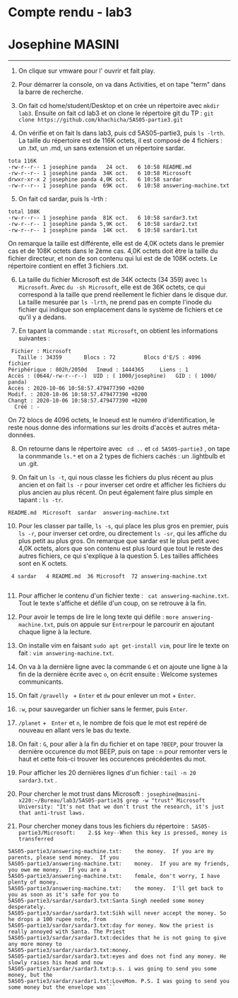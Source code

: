 # Compte rendu - lab3
# Josephine MASINI

--------------------

1. On clique sur vmware pour l' ouvrir et fait play.

2. Pour démarrer la console, on va dans Activities, et on tape "term" dans la barre de recherche.

3. On fait cd home/student/Desktop et on crée un répertoire avec ```mkdir lab3```. Ensuite on fait cd lab3 et on clone le répertoire git du TP :
```git clone https://github.com/khachicha/5AS05-partie3.git```

4. On vérifie et on fait ls dans lab3, puis cd 5AS05-partie3, puis ```ls -lrth```. La taille du répertoire est de 116K octets, il est composé de 4 fichiers : un .txt, un .md, un sans extension et un répertoire sardar.

```
tota 116K
-rw-r--r-- 1 josephine panda   24 oct.   6 10:58 README.md
-rw-r--r-- 1 josephine panda  34K oct.   6 10:58 Microsoft
drwxr-xr-x 2 josephine panda 4,0K oct.   6 10:58 sardar
-rw-r--r-- 1 josephine panda  69K oct.   6 10:58 answering-machine.txt

``` 
5. On fait cd sardar, puis ls -lrth :

```
total 108K
-rw-r--r-- 1 josephine panda  81K oct.   6 10:58 sardar3.txt
-rw-r--r-- 1 josephine panda 5,9K oct.   6 10:58 sardar2.txt
-rw-r--r-- 1 josephine panda  14K oct.   6 10:58 sardar1.txt

```
On remarque la taille est différente, elle est de 4,0K octets dans le premier cas et de 108K octets dans le 2ème cas. 4,0K octets doit être la taille du fichier directeur, et non de son contenu qui lui est de de 108K octets. Le répertoire contient en effet 3 fichiers .txt.

6. La taille du fichier Microsoft est de 34K octects (34 359) avec ```ls Microsoft```. Avec ```du -sh Microsoft```, elle est de 36K octets, ce qui correspond à la taille que prend réellement le fichier dans le disque dur. La taille mesurée par ```ls -lrth```, ne prend pas en compte l'inode du fichier qui indique son emplacement dans le système de fichiers et ce qu'il y a dedans.

7. En tapant la commande : ```stat Microsoft```, on obtient les informations suivantes :

```
 Fichier : Microsoft
   Taille : 34359     	Blocs : 72         Blocs d'E/S : 4096   fichier
Périphérique : 802h/2050d	Inœud : 1444365     Liens : 1
Accès : (0644/-rw-r--r--)  UID : ( 1000/josephine)   GID : ( 1000/   panda)
Accès : 2020-10-06 10:58:57.479477390 +0200
Modif. : 2020-10-06 10:58:57.479477390 +0200
Changt : 2020-10-06 10:58:57.479477390 +0200
  Créé : -

```
On 72 blocs de 4096 octets, le Inoeud est le numéro d'identification, le reste nous donne des informations sur les droits d'accès et autres méta-données.

8. On retourne dans le répertoire avec ``` cd ..``` et ```cd 5AS05-partie3``` , on tape la conmmande ```ls.*``` et on a 2 types de fichiers cachés : un .lightbulb et un .git.

9. On fait un ```ls -t```, qui nous classe les fichiers du plus récent au plus ancien et on fait ```ls -r``` pour inverser cet ordre et afficher les fichiers du plus ancien au plus récent. On peut également faire plus simple en tapant : ``` ls -tr ```.

```
README.md  Microsoft  sardar  answering-machine.txt

```

10. Pour les classer par taille, ```ls -s```, qui place les plus gros en premier, puis ```ls -r```, pour inverser cet ordre, ou directement ```ls -sr```, qui les affiche du plus petit au plus gros.
On remarque que sardar est le plus petit avec 4,0K octets, alors que son contenu est plus lourd que tout le reste des autres fichiers, ce qui s'explique à la question 5. Les tailles affichées sont en K octets.

```
 4 sardar   4 README.md  36 Microsoft  72 answering-machine.txt
 
 ```
 11. Pour afficher le contenu d'un fichier texte : ``` cat answering-machine.txt```. Tout le texte s'affiche et défile d'un coup, on se retrouve à la fin.
 
 12. Pour avoir le temps de lire le long texte qui défile : ```more answering-machine.txt```, puis on appuie sur ```Entrer```pour le parcourir en ajoutant chaque ligne à la lecture.
 
 13. On installe vim en faisant ```sudo apt get-install vim```, pour lire le texte on fait : ```vim answering-machine.txt```.
 
 14. On va à la dernière ligne avec la commande ```G``` et on ajoute une ligne à la fin de la dernière écrite avec ```o```, on écrit ensuite : Welcome systemes communicants.
 
 15. On fait ```/gravelly ``` + ```Enter``` et ```dw``` pour enlever un mot + ```Enter```.
 
 16. ```:w```, pour sauvegarder un fichier sans le fermer, puis ```Enter```.
 
 17. ```/planet``` + ``` Enter``` et ```n```, le nombre de fois que le mot est repéré de nouveau en allant vers le bas du texte.
 
 19. On fait : ```G```, pour aller à la fin du fichier et on tape ```?BEEP```, pour trouver la dernière occurence du mot BEEP, puis on tape : ```n``` pour remonter vers le haut et cette fois-ci trouver les occurences précédentes du mot.
 
 20. Pour afficher les 20 dernières lignes d'un fichier : ``` tail -n 20 sardar3.txt ``` .
  
 21. Pour chercher le mot trust dans Microsoft :``` josephine@masini-x220:~/Bureau/lab3/5AS05-partie3$ grep -w "trust" Microsoft```
 ```University: "It's not that we don't trust the research, it's just that anti-trust laws.```

22. Pour chercher money dans tous les fichiers du répertoire :``` 5AS05-partie3/Microsoft:    2.$$ key--When this key is pressed, money is transferred```
```5AS05-partie3/answering-machine.txt:	If you need any money, or if you just want to check out my
5AS05-partie3/answering-machine.txt:	the money.  If you are my parents, please send money.  If you
5AS05-partie3/answering-machine.txt:	money.  If you are my friends, you owe me money.  If you are a
5AS05-partie3/answering-machine.txt:	female, don't worry, I have plenty of money.
5AS05-partie3/answering-machine.txt:	the money.  I'll get back to you as soon as it's safe for you to
5AS05-partie3/sardar/sardar3.txt:Santa Singh needed some money desperately.
5AS05-partie3/sardar/sardar3.txt:Sikh will never accept the money. So he drops a 100 rupee note, from
5AS05-partie3/sardar/sardar3.txt:day for money. Now the priest is really annoyed with Santa. The Priest
5AS05-partie3/sardar/sardar3.txt:decides that he is not going to give any more money to
5AS05-partie3/sardar/sardar3.txt:money.
5AS05-partie3/sardar/sardar3.txt:eyes and does not find any money. He slowly raises his head and now
5AS05-partie3/sardar/sardar3.txt:p.s. i was going to send you some money, but the
5AS05-partie3/sardar/sardar1.txt:LoveMom. P.S. I was going to send you some money but the envelope was```

 
 


